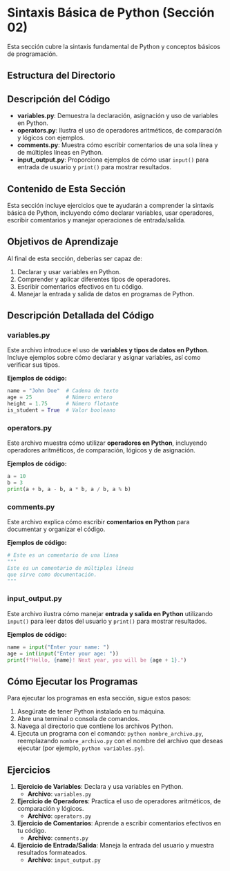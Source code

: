 # Sintaxis Básica de Python (Sección 02)

Esta sección cubre la sintaxis fundamental de Python y conceptos básicos de programación.

## Estructura del Directorio 

## Descripción del Código

- **variables.py**: Demuestra la declaración, asignación y uso de variables en Python.
- **operators.py**: Ilustra el uso de operadores aritméticos, de comparación y lógicos con ejemplos.
- **comments.py**: Muestra cómo escribir comentarios de una sola línea y de múltiples líneas en Python.
- **input_output.py**: Proporciona ejemplos de cómo usar `input()` para entrada de usuario y `print()` para mostrar resultados.

## Contenido de Esta Sección

Esta sección incluye ejercicios que te ayudarán a comprender la sintaxis básica de Python, incluyendo cómo declarar variables, usar operadores, escribir comentarios y manejar operaciones de entrada/salida.

## Objetivos de Aprendizaje

Al final de esta sección, deberías ser capaz de:
1. Declarar y usar variables en Python.
2. Comprender y aplicar diferentes tipos de operadores.
3. Escribir comentarios efectivos en tu código.
4. Manejar la entrada y salida de datos en programas de Python.

## Descripción Detallada del Código

### variables.py
Este archivo introduce el uso de **variables y tipos de datos en Python**. Incluye ejemplos sobre cómo declarar y asignar variables, así como verificar sus tipos.

**Ejemplos de código:**
```python
name = "John Doe"  # Cadena de texto
age = 25           # Número entero
height = 1.75      # Número flotante
is_student = True  # Valor booleano
```

### operators.py
Este archivo muestra cómo utilizar **operadores en Python**, incluyendo operadores aritméticos, de comparación, lógicos y de asignación.

**Ejemplos de código:**
```python
a = 10
b = 3
print(a + b, a - b, a * b, a / b, a % b)
```

### comments.py
Este archivo explica cómo escribir **comentarios en Python** para documentar y organizar el código.

**Ejemplos de código:**
```python
# Este es un comentario de una línea
"""
Este es un comentario de múltiples líneas
que sirve como documentación.
"""
```

### input_output.py
Este archivo ilustra cómo manejar **entrada y salida en Python** utilizando `input()` para leer datos del usuario y `print()` para mostrar resultados.

**Ejemplos de código:**
```python
name = input("Enter your name: ")
age = int(input("Enter your age: "))
print(f"Hello, {name}! Next year, you will be {age + 1}.")
```

## Cómo Ejecutar los Programas

Para ejecutar los programas en esta sección, sigue estos pasos:
1. Asegúrate de tener Python instalado en tu máquina.
2. Abre una terminal o consola de comandos.
3. Navega al directorio que contiene los archivos Python.
4. Ejecuta un programa con el comando: `python nombre_archivo.py`, reemplazando `nombre_archivo.py` con el nombre del archivo que deseas ejecutar (por ejemplo, `python variables.py`).

## Ejercicios

1. **Ejercicio de Variables**: Declara y usa variables en Python.
   - **Archivo**: `variables.py`
2. **Ejercicio de Operadores**: Practica el uso de operadores aritméticos, de comparación y lógicos.
   - **Archivo**: `operators.py`
3. **Ejercicio de Comentarios**: Aprende a escribir comentarios efectivos en tu código.
   - **Archivo**: `comments.py`
4. **Ejercicio de Entrada/Salida**: Maneja la entrada del usuario y muestra resultados formateados.
   - **Archivo**: `input_output.py`

